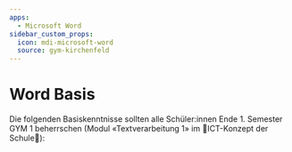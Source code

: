 ```yaml
---
apps:
  - Microsoft Word
sidebar_custom_props:
  icon: mdi-microsoft-word
  source: gym-kirchenfeld
---
```


# Word Basis



Die folgenden Basiskenntnisse sollten alle Schüler:innen Ende 1. Semester GYM 1 beherrschen (Modul «Textverarbeitung 1» im 🚧ICT-Konzept der Schule🚧):

<Features/>
